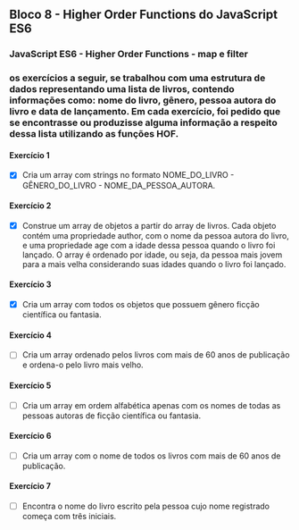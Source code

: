 ## Bloco 8 - Higher Order Functions do JavaScript ES6
### JavaScript ES6 - Higher Order Functions - map e filter

### os exercícios a seguir, se trabalhou com uma estrutura de dados representando uma lista de livros, contendo informações como: nome do livro, gênero, pessoa autora do livro e data de lançamento. Em cada exercício, foi pedido que se encontrasse ou produzisse alguma informação a respeito dessa lista utilizando as funções HOF.

#### Exercício 1
- [x] Cria um array com strings no formato NOME_DO_LIVRO - GÊNERO_DO_LIVRO - NOME_DA_PESSOA_AUTORA.

#### Exercício 2
- [x] Construe um array de objetos a partir do array de livros. Cada objeto contém uma propriedade author, com o nome da pessoa autora do livro, e uma propriedade age com a idade dessa pessoa quando o livro foi lançado. 
O array é ordenado por idade, ou seja, da pessoa mais jovem para a mais velha considerando suas idades quando o livro foi lançado.

#### Exercício 3
- [x] Cria um array com todos os objetos que possuem gênero ficção científica ou fantasia.

#### Exercício 4
- [ ] Cria um array ordenado pelos livros com mais de 60 anos de publicação e ordena-o pelo livro mais velho.

#### Exercício 5
- [ ] Cria um array em ordem alfabética apenas com os nomes de todas as pessoas autoras de ficção científica ou fantasia.

#### Exercício 6
- [ ] Cria um array com o nome de todos os livros com mais de 60 anos de publicação.

#### Exercício 7
- [ ] Encontra o nome do livro escrito pela pessoa cujo nome registrado começa com três iniciais.